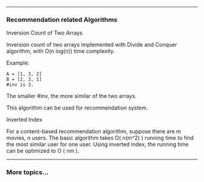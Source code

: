 
---
### Recommendation related Algorithms
Inversion Count of Two Arrays

Inversion count of two arrays implemented with Divide and Conquer
algorithm, with O(n log(n)) time complexity.

Example:

    A = [1, 3, 2]
    B = [2, 3, 1]
    #inv is 3.

The smaller #inv, the more similar of the two arrays.

This algorithm can be used for recommendation system.

Inverted Index

For a content-based recommendation algorithm, suppose there are m
movies, n users. The basic algorithm takes O( n(m^2) ) running time
to find the most similar user for one user. Using inverted index,
the running time can be optimized to O ( nm ).


---
### More topics...
